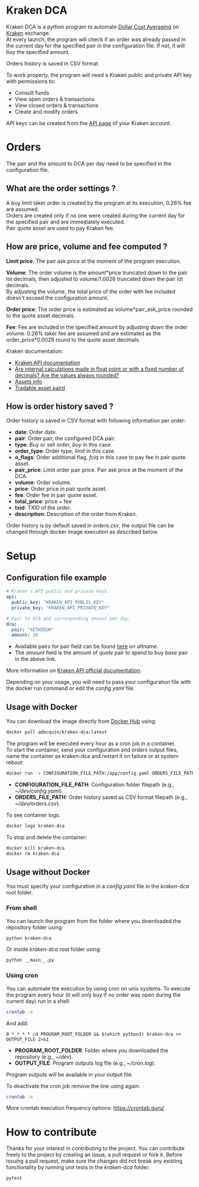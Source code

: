 # Kraken DCA
Kraken DCA is a python program to automate
[Dollar Cost Averaging](https://www.investopedia.com/terms/d/dollarcostaveraging.asp) on [Kraken](https://kraken.com) exchange.<br>
At every launch, the program will check if an order was already passed in the current day for the specified pair in the configuration file.
If not, it will buy the specified amount.

Orders history is saved in CSV format

To work properly, the program will need a Kraken public and private API key with permissions to:
- Consult funds
- View open orders & transactions
- View closed orders & transactions
- Create and modify orders

API keys can be created from the [API page](https://www.kraken.com/u/security/api) of your Kraken account.

# Orders
The pair and the amount to DCA per day need to be specified in the configuration file.

## What are the order settings ?
A buy limit taker order is created by the program at its execution, 0.26% fee are assumed.<br>
Orders are created only if no one were created during the current day for the specified pair and are immediately executed.<br>
Pair quote asset are used to pay Kraken fee.

## How are price, volume and fee computed ?
**Limit price**: The pair ask price at the moment of the program execution.

**Volume**: The order volume is the amount*price truncated down to the pair lot decimals, then adjusted to volume/1.0026 truncated down the pair lot decimals.<br>
By adjusting the volume, the total price of the order with fee included doesn't exceed the configuration amount.<br>

**Order price**: The order price is estimated as volume*pair_ask_price rounded to the quote asset decimals.

**Fee**: Fee are included in the specified amount by adjusting down the order volume.
0.26% taker fee are assumed and are estimated as the order_price*0.0026 round to the quote asset decimals.

Kraken documentation:
- [Kraken API documentation](https://www.kraken.com/en-us/features/api)
- [Are internal calculations made in float point or with a fixed number of decimals? Are the values always rounded?](https://support.kraken.com/hc/en-us/articles/201988998-Are-internal-calculations-made-in-float-point-or-with-a-fixed-number-of-decimals-Are-the-values-always-rounded-)
- [Assets info](https://api.kraken.com/0/public/Assets)
- [Tradable asset paird](https://api.kraken.com/0/public/AssetPairs)

## How is order history saved ?

Order history is saved in CSV format with following information per order:
- **date**: Order date.
- **pair**: Order pair, the configured DCA pair.
- **type**: Buy or sell order, *buy* in this case.
- **order_type**: Order type, *limit* in this case.
- **o_flags**: Order additional flag, *fciq* in this case to pay fee in pair quote asset.
- **pair_price**: Limit order pair price. Pair ask price at the moment of the DCA.
- **volume**: Order volume.
- **price**: Order price in pair quote asset.
- **fee**: Order fee in pair quote asset.
- **total_price**: price + fee
- **txid**: TXID of the order.
- **description**: Descrption of the order from Kraken.

Order history is by default saved in *orders.csv*, the output file can be changed through docker image execution as described below.

# Setup
## Configuration file example
```yaml
# Kraken's API public and private keys.
api:
  public_key: "KRAKEN_API_PUBLIC_KEY"
  private_key: "KRAKEN_API_PRIVATE_KEY"

# Pair to DCA and corresponding amount per day.
dca:
  pair: "XETHZEUR"
  amount: 20
```
- Available pairs for pair field can be found [here](https://api.kraken.com/0/public/AssetPairs) on *altname*.
- The *amount* field is the amount of *quote* pair to spend to buy *base* pair in the above link.

More information on [Kraken API official documentation](https://support.kraken.com/hc/en-us/articles/360000920306-Ticker-pairs).

Depending on your usage, you will need to pass your configuration file with the docker run command or edit the
*config.yaml* file.

## Usage with Docker
You can download the image directly from [Docker Hub](https://hub.docker.com/) using:
```sh
docker pull adocquin/kraken-dca:latest
```
The program will be executed every hour as a cron job in a container.<br>
To start the container, send your configuration and orders output files, name the container as kraken-dca and restart it on failure or at system reboot:
```sh
docker run -v CONFIGURATION_FILE_PATH:/app/config.yaml ORDERS_FILE_PATH:/app/orders.csv --name kraken-dca --restart=on-failure adocquin/kraken-dca
```
- **CONFIGURATION_FILE_PATH**: Configuration folder filepath (e.g., *~/dev/config.yaml*).
- **ORDERS_FILE_PATH**: Order history saved as CSV format filepath (e.g., *~/dev/orders.csv*).

To see container logs:
```sh
docker logs kraken-dca
```
To stop and delete the container:
```sh
docker kill kraken-dca
docker rm kraken-dca
```

## Usage without Docker
You must specify your configuration in a *config.yaml* file in the *kraken-dca* root folder.
### From shell
You can launch the program from the folder where you downloaded the repository folder using:
```sh
python kraken-dca
```
Or inside *kraken-dca* root folder using:
```sh
python __main__.py
```
### Using cron
You can automate the execution by using cron on unix systems.
To execute the program every hour (it will only buy if no order was open during the current day) run in a shell:
```sh
crontab -e
```
And add:
```
0 * * * * cd PROGRAM_ROOT_FOLDER && $(which python3) kraken-dca >> OUTPUT_FILE 2>&1
```
- **PROGRAM_ROOT_FOLDER**: Folder where you downloaded the repository (e.g., *~/dev*).<br>
- **OUTPUT_FILE**: Program outputs log file (e.g., *~/cron.log*).<br>

Program outputs will be available in your output file.

To deactivate the cron job remove the line using again:
```sh
crontab -e
```

More crontab execution frequency options: https://crontab.guru/

# How to contribute
Thanks for your interest in contributing to the project. You can contribute freely to the project by creating an issue, a pull request or fork it.
Before issuing a pull request, make sure the changes did not break any existing functionality by running unit tests in the *kraken-dca* folder:
```sh
pytest
```
